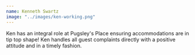```yaml
---
name: Kenneth Swartz
image: "../images/ken-working.png"
---
```


Ken has an integral role at Pugsley's Place ensuring accommodations are in tip top shape!
Ken handles all guest complaints directly with a positive attitude and in a timely fashion.
